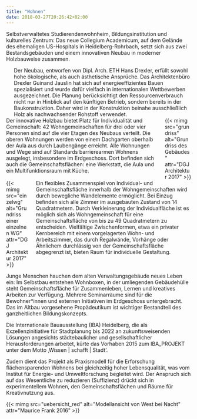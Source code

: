 ```yaml
---
title: "Wohnen"
date: 2018-03-27T20:26:42+02:00
---
```


Selbstverwaltetes Studierendenwohnheim, Bildungsinstitution und kulturelles Zentrum: Das neue Collegium Academicum, auf dem Gelände des ehemaligen US-Hospitals in Heidelberg-Rohrbach, setzt sich aus zwei Bestandsgebäuden und einem innovativen Neubau in moderner Holzbauweise zusammen.

<div class="columns">
    <div class="column">
    </div>
    <div class="column">
      Der Neubau, entworfen von Dipl. Arch. ETH Hans Drexler, erfüllt sowohl hohe ökologische, als auch ästhetische Ansprüche. Das Architektenbüro Drexler Guinand Jauslin hat sich auf energieeffizientes Bauen spezialisiert und wurde dafür vielfach in internationalen Wettbewerben ausgezeichnet. Die Planung berücksichtigt den Ressourcenverbrauch nicht nur in Hinblick auf den künftigen Betrieb, sondern bereits in der Baukonstruktion. Daher wird in der Konstruktion beinahe ausschließlich Holz als nachwachsender Rohstoff verwendet.
    </div>
</div>

<div class="columns">
    <div class="column">
      Der innovative Holzbau bietet Platz für Individualität und Gemeinschaft: 42 Wohngemeinschaften für drei oder vier Personen sind auf die vier Etagen des Neubaus verteilt. Die oberen Wohnungen werden von einem Dachgarten oberhalb der Aula aus durch Laubengänge erreicht. Alle Wohnungen und Wege sind auf Standards barrierearmen Wohnens ausgelegt, insbesondere im Erdgeschoss. Dort befinden sich auch die Gemeinschaftsflächen: eine Werkstatt, die Aula und ein Multifunktionsraum mit Küche.
    </div>
    <div class="column">
        {{< mimg src="grundriss" alt="Grundriss des Gebäudes" attr="DGJ Architektur 2017" >}}
    </div>
</div>

<div class="columns">
    <div class="column">
        {{< mimg src="einzelwg" alt="Grundriss einer einzelnen WG" attr="DGJ Architektur 2017" >}}
    </div>
    <div class="column">
      Ein flexibles Zusammenspiel von Individual- und Gemeinschaftsfläche innerhalb der Wohngemeinschaften wird durch bewegliche Wandelemente ermöglicht. Bei Einzug befinden sich alle Zimmer im ausgebauten Zustand von 14 Quadratmetern. Durch Verkleinerung der Individualfläche ist es möglich sich als Wohngemeinschaft für eine Gemeinschaftsfläche von bis zu 49 Quadratmetern zu entscheiden. Vielfältige Zwischenformen, etwa ein privater Kernbereich mit einem vorgelagerten Wohn- und Arbeitszimmer, das durch Regalwände, Vorhänge oder Ähnlichem durchlässig von der Gemeinschaftsfläche abgegrenzt ist, bieten Raum für individuelle Gestaltung.
    </div>
</div>

Junge Menschen hauchen dem alten Verwaltungsgebäude neues Leben ein: Im Selbstbau entstehen Wohnboxen, in der umliegenden Gebäudehülle steht Gemeinschaftsfläche für Zusammenleben, Lernen und kreatives Arbeiten zur Verfügung. Mehrere Seminarräume sind für die Bewohner*innen und externen Initiativen im Erdgeschoss untergebracht. Das im Altbau vorgesehene Propädeutikum ist wichtiger Bestandteil des ganzheitlichen Bildungskonzepts.

Die Internationale Bauausstellung (IBA) Heidelberg, die als Exzellenzinitiative für Stadtplanung bis 2022 an zukunftsweisenden Lösungen angesichts städtebaulicher und gesellschaftlicher Herausforderungen arbeitet, kürte das Vorhaben 2015 zum IBA_PROJEKT unter dem Motto ‚Wissen | schafft | Stadt’.

Zudem dient das Projekt als Praxismodell für die Erforschung flächensparenden Wohnens bei gleichzeitig hoher Lebensqualität, was vom Institut für Energie- und Umweltforschung begleitet wird. Der Anspruch sich auf das Wesentliche zu reduzieren (Suffizienz) drückt sich in experimentellem Wohnen, den Gemeinschaftsflächen und Räume für Kreativnutzung aus.

{{< mimg src="uebersicht_red" alt="Modellansicht von West bei Nacht" attr="Maurice Frank 2016" >}}